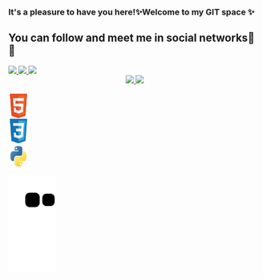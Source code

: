 ### It's a pleasure to have you here!✨Welcome to my GIT space ✨
## You can follow and meet me in social networks💬😄
  <a href="https://www.linkedin.com/in/lucasdasilvanascimento" alt="Linkedin" target="_blank">
  <img src="https://img.shields.io/badge/LinkedIn-0077B5?style=for-the-badge&logo=linkedin&logoColor=white">
</a>
<a href="https://www.instagram.com/lsn.silva" alt="Instagram" target="_blank">
  <img src="https://img.shields.io/badge/Instagram-E4405F?style=for-the-badge&logo=instagram&logoColor=white">
</a>
<a href="https://www.discordapp.com/users/LucasSN#8386" alt="Discord" target="_blank">
  <img src="https://img.shields.io/badge/Discord-7289DA?style=for-the-badge&logo=discord&logoColor=white">
</a>

<div align="center">
  <a href="https://github.com/LucaLSN">
  <img height="180em" src="https://github-readme-stats.vercel.app/api?username=LucaLSN&show_icons=true&theme=tokyonight&include_all_commits=true&count_private=true"/>
  <img height="180em" src="https://github-readme-stats.vercel.app/api/top-langs/?username=LucaLSN&layout=compact&langs_count=7&theme=tokyonight"/>
</div>

<div style="display:><br>
  <img align="center" alt="Rafa-Js" height="50" width="40" src="https://raw.githubusercontent.com/devicons/devicon/master/icons/javascript/javascript-plain.svg">
  <br>
  <img align="center" alt="Rafa-HTML" height="50" width="40" src="https://raw.githubusercontent.com/devicons/devicon/master/icons/html5/html5-original.svg">
  <br>
  <img align="center" alt="Rafa-CSS" height="50" width="40" src="https://raw.githubusercontent.com/devicons/devicon/master/icons/css3/css3-original.svg">
  <br>
  <img align="center" alt="Rafa-Python" height="50" width="40" src="https://raw.githubusercontent.com/devicons/devicon/master/icons/python/python-original.svg">
</div>

  ![Snake animation](https://github.com/LucaLSN/LucaLSN/blob/output/github-contribution-grid-snake.svg)
